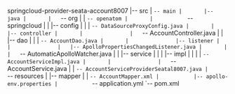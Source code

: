 springcloud-provider-seata-account8007
|-- src
|   `-- main
|       |-- java
|       |   `-- org
|       |       `-- openatom
|       |           `-- springcloud
|       |               |-- config
|       |               |   `-- DataSourceProxyConfig.java
|       |               |-- controller
|       |               |   `-- AccountController.java
|       |               |-- dao
|       |               |   `-- AccountDao.java
|       |               |-- listener
|       |               |   |-- ApolloPropertiesChangedListener.java
|       |               |   `-- AutomaticApolloWatcher.java
|       |               |-- service
|       |               |   |-- impl
|       |               |   |   `-- AccountServiceImpl.java
|       |               |   `-- AccountService.java
|       |               `-- AccountServiceProviderSeatal8007.java
|       `-- resources
|           |-- mapper
|           |   `-- AccountMapper.xml
|           |-- apollo-env.properties
|           `-- application.yml
`-- pom.xml
